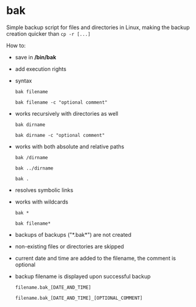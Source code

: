 # bak
Simple backup script for files and directories in Linux, making the backup creation quicker than `cp -r [...]`

How to:
- save in **/bin/bak**
- add execution rights
- syntax

   `bak filename`

   `bak filename -c "optional comment"`

- works recursively with directories as well

   `bak dirname`

   `bak dirname -c "optional comment"`

- works with both absolute and relative paths

   `bak /dirname`

   `bak ../dirname`

   `bak .`

- resolves symbolic links
- works with wildcards
  
  `bak *`
  
  `bak filename*`
  
- backups of backups ("\*.bak*\") are not created
- non-existing files or directories are skipped
- current date and time are added to the filename, the comment is optional
- backup filename is displayed upon successful backup
  
   `filename.bak_[DATE_AND_TIME]`

   `filename.bak_[DATE_AND_TIME]_[OPTIONAL_COMMENT]`
  
